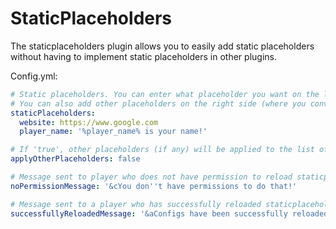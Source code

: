 # StaticPlaceholders

The staticplaceholders plugin allows you to easily add static placeholders without having to implement static placeholders in other plugins.

Config.yml:
```yaml
# Static placeholders. You can enter what placeholder you want on the left, and on the right the value it should convert to.
# You can also add other placeholders on the right side (where you convert to the new value) if 'applyOtherPlaceholders' is true.
staticPlaceholders:
  website: https://www.google.com
  player_name: '%player_name% is your name!'

# If 'true', other placeholders (if any) will be applied to the list of static placeholders.
applyOtherPlaceholders: false

# Message sent to player who does not have permission to reload staticplaceholders configs.
noPermissionMessage: '&cYou don''t have permissions to do that!'

# Message sent to a player who has successfully reloaded staticplaceholders configs.
successfullyReloadedMessage: '&aConfigs have been successfully reloaded!'

```
